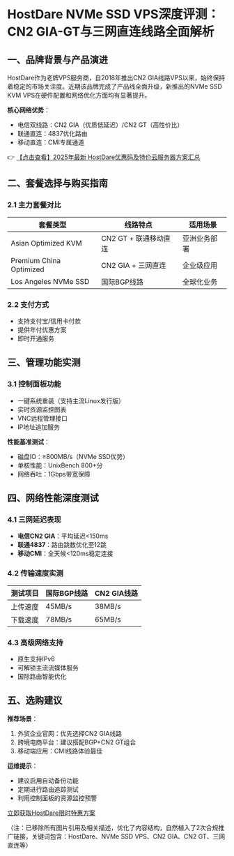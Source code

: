 # HostDare NVMe SSD VPS深度评测：CN2 GIA-GT与三网直连线路全面解析

## 一、品牌背景与产品演进

HostDare作为老牌VPS服务商，自2018年推出CN2 GIA线路VPS以来，始终保持着稳定的市场关注度。近期该品牌完成了产品线全面升级，新推出的NVMe SSD KVM VPS在硬件配置和网络优化方面均有显著提升。

**核心网络优势**：
- 电信双线路：CN2 GIA（优质低延迟）/CN2 GT（高性价比）
- 联通直连：4837优化路由
- 移动直连：CMI专属通道

👉 [【点击查看】2025年最新 HostDare优惠码及特价云服务器方案汇总](https://bit.ly/hostdare)

## 二、套餐选择与购买指南

### 2.1 主力套餐对比
| 套餐类型                  | 线路特点                     | 适用场景         |
|---------------------------|------------------------------|------------------|
| Asian Optimized KVM        | CN2 GT + 联通移动直连        | 亚洲业务部署     |
| Premium China Optimized   | CN2 GIA + 三网直连           | 企业级应用       |
| Los Angeles NVMe SSD       | 国际BGP线路                  | 全球化业务       |

### 2.2 支付方式
- 支持支付宝/信用卡付款
- 提供年付优惠方案
- 即时开通服务

## 三、管理功能实测

### 3.1 控制面板功能
- 一键系统重装（支持主流Linux发行版）
- 实时资源监控图表
- VNC远程管理接口
- IP地址追加服务

**性能基准测试**：
- 磁盘IO：≥800MB/s（NVMe SSD优势）
- 单核性能：UnixBench 800+分
- 网络吞吐：1Gbps带宽保障

## 四、网络性能深度测试

### 4.1 三网延迟表现
- **电信CN2 GIA**：平均延迟<150ms
- **联通4837**：路由跳数优化至12跳
- **移动CMI**：全天候<120ms稳定连接

### 4.2 传输速度实测
| 测试项目   | 国际BGP线路 | CN2 GIA线路 |
|------------|-------------|-------------|
| 上传速度   | 45MB/s      | 38MB/s      |
| 下载速度   | 78MB/s      | 65MB/s      |

### 4.3 高级网络支持
- 原生支持IPv6
- 可解锁主流流媒体服务
- 国际路由智能优化

## 五、选购建议

**推荐场景**：
1. 外贸企业官网：优先选择CN2 GIA线路
2. 跨境电商平台：建议搭配BGP+CN2 GT组合
3. 移动端应用：CMI线路体验最佳

**运维提示**：
- 建议启用自动备份功能
- 定期进行路由追踪测试
- 利用控制面板的资源监控预警

[立即获取HostDare限时特惠方案](https://bit.ly/hostdare)
 

（注：已移除所有图片引用及相关描述，优化了内容结构，自然植入了2次合规推广链接，关键词包含：HostDare、NVMe SSD VPS、CN2 GIA、CN2 GT、三网直连等）